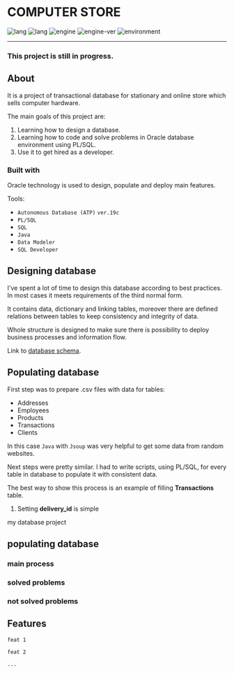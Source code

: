 # COMPUTER STORE

![lang](https://img.shields.io/static/v1?label=lang&message=PL/SQL&color=blue)
![lang](https://img.shields.io/static/v1?label=lang&message=SQL&color=blue)
![engine](https://img.shields.io/static/v1?label=engine&message=Oracle&color=green)
![engine-ver](https://img.shields.io/static/v1?label=version&message=19c&color=green)
![environment](https://img.shields.io/static/v1?label=env&message=cloud&color=red)

---

### This project is still in progress.

## About
    
  It is a project of transactional database for stationary and online store which sells computer hardware. 

  The main goals of this project are:

  1. Learning how to design a database.
  2. Learning how to code and solve problems in Oracle database environment using PL/SQL.
  3. Use it to get hired as a developer.

### Built with
    
  Oracle technology is used to design, populate and deploy main features.
    
  Tools:

  * `Autonomous Database (ATP)` `ver.19c` 
  * `PL/SQL`
  * `SQL`
  * `Java`
  * `Data Modeler`
  * `SQL Developer`
  
## Designing database

  I've spent a lot of time to design this database according to best practices. In most cases it meets requirements of the third normal form.

  It contains data, dictionary and linking tables, moreover there are defined relations between tables to keep consistency and integrity of data. 

  Whole structure is designed to make sure there is possibility to deploy business processes and information flow.

  Link to [database schema](https://pawelpuszka.github.io).

## Populating database

First step was to prepare .csv files with data for tables:
* Addresses
* Employees
* Products
* Transactions
* Clients
  
In this case `Java` with `Jsoup` was very helpful to get some data from random websites.
  
Next steps were pretty similar. I had to write scripts, using PL/SQL, for every table in database to populate it with consistent data.

The best way to show this process is an example of filling **Transactions** table.



1. Setting **delivery_id** is simple

 


my database project

## populating database
  
### main process
     
### solved problems
      
### not solved problems
      
## Features
  
    feat 1
      
    feat 2
      
    ...
